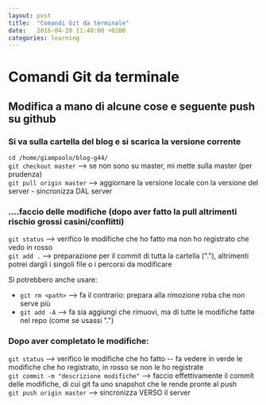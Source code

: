 ```yaml
---
layout: post
title:  "Comandi Git da terminale"
date:   2016-04-20 11:40:00 +0200
categories: learning
---
```


# Comandi Git da terminale

## Modifica a mano di alcune cose e seguente push su github

### Si va sulla cartella del blog e si scarica la versione corrente
`cd /home/giampaolo/blog-g44/`  
`git checkout master` --> se non sono su master, mi mette sulla master (per prudenza)  
`git pull origin master` --> aggiornare la versione locale con la versione del server - sincronizza DAL server  

### ....faccio delle modifiche (**dopo aver fatto la pull altrimenti rischio grossi casini/conflitti**)

`git status` --> verifico le modifiche che ho fatto ma non ho registrato che vedo in rosso  
`git add .`  --> preparazione per il commit di tutta la cartella ("."), altrimenti potrei dargli i singoli file o i percorsi da modificare  

Si potrebbero anche usare:

* `git rm <path>` --> fa il contrario: prepara alla rimozione roba che non serve più
* `git add -A` --> fa sia aggiungi che rimuovi, ma di tutte le modifiche fatte nel repo (come se usassi ".")

### Dopo aver completato le modifiche:
`git status`  --> verifico le modifiche che ho fatto -- fa vedere in verde le modifiche che ho registrato, in rosso se non le ho registrate  
`git commit -m "descrizione modifiche"` --> faccio effettivamente il commit delle modifiche, di cui git fa uno snapshot che le rende pronte al push  
`git push origin master` --> sincronizza VERSO il server  

